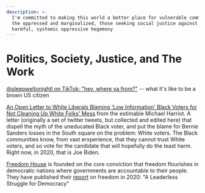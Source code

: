 ```yaml
---
description: >-
  I'm committed to making this world a better place for vulnerable communities,
  the oppressed and marginalized, those seeking social justice against a
  harmful, systemic oppressive hegemony
---
```


# Politics, Society, Justice, and The Work

[@sleepweltonightl on TikTok: "hey, where ya from?"](https://www.tiktok.com/@sleepwelltonight/video/6800968705313377541) -- what it's like to be a brown US citizen

[An Open Letter to White Liberals Blaming 'Low Information' Black Voters for Not Cleaning Up White Folks' Mess](https://www.theroot.com/an-open-letter-to-white-liberals-blaming-low-informatio-1842100419) from the estimable Michael Harriot. A letter \(originally a set of twitter tweets, but collected and edited here\) that dispell the myth of the uneducated Black voter, and put the blame for Bernie Sanders losses in the South square on the problem: White voters. The Black communities know, from vast erxperience, that they cannot trust White voters, and so vote for the candidate that will hopefully do the least harm. Right now, in 2020, that is Joe Biden.

[Freedom House](https://freedomhouse.org) is founded on the core conviction that freedom flourishes in democratic nations where governments are accountable to their people. They have published their [report](https://freedomhouse.org/report/freedom-world/2020/leaderless-struggle-democracy%20) on freedom in 2020: "A Leaderless Struggle for Democracy"



